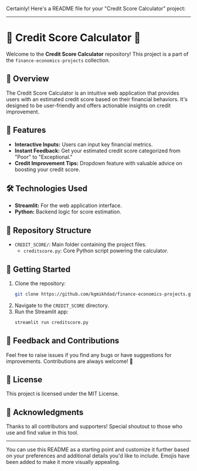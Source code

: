 Certainly! Here's a README file for your "Credit Score Calculator" project:

---

# 🌟 Credit Score Calculator 🌟

Welcome to the **Credit Score Calculator** repository! This project is a part of the `finance-economics-projects` collection.

## 📌 Overview

The Credit Score Calculator is an intuitive web application that provides users with an estimated credit score based on their financial behaviors. It's designed to be user-friendly and offers actionable insights on credit improvement.

## 🚀 Features

- **Interactive Inputs:** Users can input key financial metrics.
- **Instant Feedback:** Get your estimated credit score categorized from "Poor" to "Exceptional."
- **Credit Improvement Tips:** Dropdown feature with valuable advice on boosting your credit score.

## 🛠️ Technologies Used

- **Streamlit:** For the web application interface.
- **Python:** Backend logic for score estimation.

## 📂 Repository Structure

- `CREDIT_SCORE/`: Main folder containing the project files.
  - `creditscore.py`: Core Python script powering the calculator.

## 🚀 Getting Started

1. Clone the repository:
   ```bash
   git clone https://github.com/kgmikhdad/finance-economics-projects.git
   ```
2. Navigate to the `CREDIT_SCORE` directory.
3. Run the Streamlit app:
   ```bash
   streamlit run creditscore.py
   ```

## 📣 Feedback and Contributions

Feel free to raise issues if you find any bugs or have suggestions for improvements. Contributions are always welcome! 🤝

## 📃 License

This project is licensed under the MIT License.

## 🙌 Acknowledgments

Thanks to all contributors and supporters! Special shoutout to those who use and find value in this tool.

---

You can use this README as a starting point and customize it further based on your preferences and additional details you'd like to include. Emojis have been added to make it more visually appealing.
